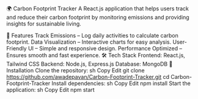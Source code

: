 🌍 Carbon Footprint Tracker
A React.js application that helps users track and reduce their carbon footprint by monitoring emissions and providing insights for sustainable living.

🚀 Features
Track Emissions – Log daily activities to calculate carbon footprint.
Data Visualization – Interactive charts for easy analysis.
User-Friendly UI – Simple and responsive design.
Performance Optimized – Ensures smooth and fast experience.
🛠️ Tech Stack
Frontend: React.js, Tailwind CSS
Backend: Node.js, Express.js
Database: MongoDB
📌 Installation
Clone the repository:
sh
Copy
Edit
git clone https://github.com/awadepavan/Carbon-Footprint-Tracker.git
cd Carbon-Footprint-Tracker
Install dependencies:
sh
Copy
Edit
npm install
Start the application:
sh
Copy
Edit
npm start
